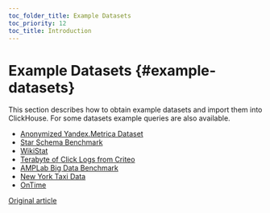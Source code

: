 ```yaml
---
toc_folder_title: Example Datasets
toc_priority: 12
toc_title: Introduction
---
```


# Example Datasets {#example-datasets}

This section describes how to obtain example datasets and import them into ClickHouse.
For some datasets example queries are also available.

-   [Anonymized Yandex.Metrica Dataset](metrica.md)
-   [Star Schema Benchmark](star-schema.md)
-   [WikiStat](wikistat.md)
-   [Terabyte of Click Logs from Criteo](criteo.md)
-   [AMPLab Big Data Benchmark](amplab-benchmark.md)
-   [New York Taxi Data](nyc-taxi.md)
-   [OnTime](ontime.md)

[Original article](https://clickhouse.tech/docs/en/getting_started/example_datasets) <!--hide-->
